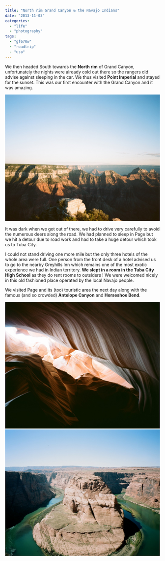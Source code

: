 ```yaml
---
title: "North rim Grand Canyon & the Navajo Indians"
date: "2013-11-03"
categories: 
  - "life"
  - "photography"
tags: 
  - "gf670w"
  - "roadtrip"
  - "usa"
---
```


We then headed South towards the **North rim** of Grand Canyon, unfortunately the nights were already cold out there so the rangers did advise against sleeping in the car. We thus visited **Point Imperial** and stayed for the sunset. This was our first encounter with the Grand Canyon and it was amazing.

[![39140008](images/39140008-1024x835.jpg)](http://www.ultrabug.fr/wordpress/wp-content/uploads/2013/11/39140008.jpg)

It was dark when we got out of there, we had to drive very carefully to avoid the numerous deers along the road. We had planned to sleep in Page but we hit a detour due to road work and had to take a huge detour which took us to Tuba City.

I could not stand driving one more mile but the only three hotels of the whole area were full. One person from the front desk of a hotel advised us to go to the nearby Greyhills Inn which remains one of the most exotic experience we had in Indian territory. **We slept in a room in the Tuba City High School** as they do rent rooms to outsiders ! We were welcomed nicely in this old fashioned place operated by the local Navajo people.

We visited Page and its (too) touristic area the next day along with the famous (and so crowded) **Antelope Canyon** and **Horseshoe Bend**.

[![39230001](images/39230001-1024x835.jpg)](http://www.ultrabug.fr/wordpress/wp-content/uploads/2013/11/39230001.jpg) [![39230002](images/39230002-1024x835.jpg)](http://www.ultrabug.fr/wordpress/wp-content/uploads/2013/11/39230002.jpg)
